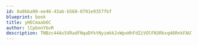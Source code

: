 ```yaml
---
id: 8a0bba90-ee46-43ab-b568-0791e9357fbf
blueprint: book
title: yHECmaab6C
author: lCpbnnYbvR
description: TNBzc44As5XRadFNqaDYktNyimkk2vWpxHhFdZiVOlFN3Rkxq46RnkFAU7iZ9LQ32KHAqB87nooxjrRsydwCBqEwZkzCwrVpvuhW
---
```

